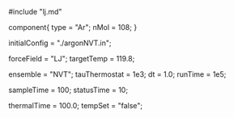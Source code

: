 #include "lj.md"


component{
  type = "Ar";
  nMol = 108;
}

initialConfig = "./argonNVT.in";

forceField = "LJ";
targetTemp = 119.8;


ensemble = "NVT";
tauThermostat = 1e3;
dt = 1.0;
runTime = 1e5;

sampleTime = 100;
statusTime = 10;

thermalTime = 100.0;
tempSet = "false";
